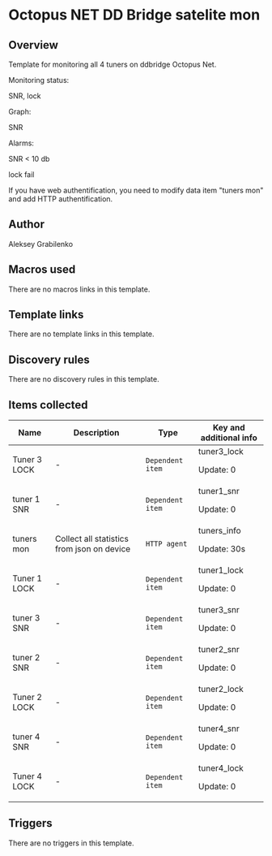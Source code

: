 # Octopus NET DD Bridge satelite mon

## Overview

Template for monitoring all 4 tuners on ddbridge Octopus Net.


Monitoring status:


SNR, lock


 


Graph:


SNR


 


Alarms:


SNR < 10 db


lock fail


 


If you have web authentification, you need to modify data item "tuners mon" and add HTTP authentification.



## Author

Aleksey Grabilenko

## Macros used

There are no macros links in this template.

## Template links

There are no template links in this template.

## Discovery rules

There are no discovery rules in this template.

## Items collected

|Name|Description|Type|Key and additional info|
|----|-----------|----|----|
|Tuner 3 LOCK|<p>-</p>|`Dependent item`|tuner3_lock<p>Update: 0</p>|
|tuner 1 SNR|<p>-</p>|`Dependent item`|tuner1_snr<p>Update: 0</p>|
|tuners mon|<p>Collect all statistics from json on device</p>|`HTTP agent`|tuners_info<p>Update: 30s</p>|
|Tuner 1 LOCK|<p>-</p>|`Dependent item`|tuner1_lock<p>Update: 0</p>|
|tuner 3 SNR|<p>-</p>|`Dependent item`|tuner3_snr<p>Update: 0</p>|
|tuner 2 SNR|<p>-</p>|`Dependent item`|tuner2_snr<p>Update: 0</p>|
|Tuner 2 LOCK|<p>-</p>|`Dependent item`|tuner2_lock<p>Update: 0</p>|
|tuner 4 SNR|<p>-</p>|`Dependent item`|tuner4_snr<p>Update: 0</p>|
|Tuner 4 LOCK|<p>-</p>|`Dependent item`|tuner4_lock<p>Update: 0</p>|
## Triggers

There are no triggers in this template.

